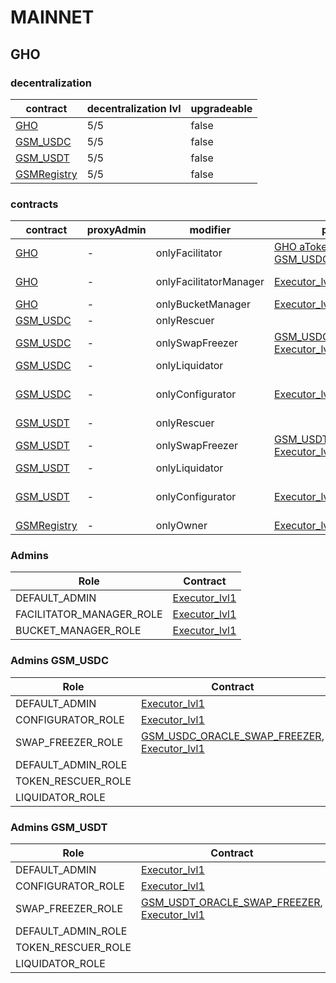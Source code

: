 # MAINNET 
## GHO 
### decentralization
| contract |decentralization lvl |upgradeable |
|----------|----------|----------|
|  [GHO](https://etherscan.io/address/0x40D16FC0246aD3160Ccc09B8D0D3A2cD28aE6C2f) |  5/5 |  false | |--------|--------|--------|
|  [GSM_USDC](https://etherscan.io/address/0x0d8eFfC11dF3F229AA1EA0509BC9DFa632A13578) |  5/5 |  false | |--------|--------|--------|
|  [GSM_USDT](https://etherscan.io/address/0x686F8D21520f4ecEc7ba577be08354F4d1EB8262) |  5/5 |  false | |--------|--------|--------|
|  [GSMRegistry](https://etherscan.io/address/0x167527DB01325408696326e3580cd8e55D99Dc1A) |  5/5 |  false | |--------|--------|--------|

### contracts
| contract |proxyAdmin |modifier |permission owner |functions |
|----------|----------|----------|----------|----------|
|  [GHO](https://etherscan.io/address/0x40D16FC0246aD3160Ccc09B8D0D3A2cD28aE6C2f) |  - |  onlyFacilitator |  [GHO aToken](https://etherscan.io/address/0x00907f9921424583e7ffBfEdf84F92B7B2Be4977), [GHOFlashMinter](https://etherscan.io/address/0xb639D208Bcf0589D54FaC24E655C79EC529762B8), [GSM_USDC](https://etherscan.io/address/0x0d8eFfC11dF3F229AA1EA0509BC9DFa632A13578), [GSM_USDT](https://etherscan.io/address/0x686F8D21520f4ecEc7ba577be08354F4d1EB8262) |  mint, burn | |--------|--------|--------|--------|--------|
|  [GHO](https://etherscan.io/address/0x40D16FC0246aD3160Ccc09B8D0D3A2cD28aE6C2f) |  - |  onlyFacilitatorManager |  [Executor_lvl1](https://etherscan.io/address/0x5300A1a15135EA4dc7aD5a167152C01EFc9b192A) |  addFacilitator, removeFacilitator | |--------|--------|--------|--------|--------|
|  [GHO](https://etherscan.io/address/0x40D16FC0246aD3160Ccc09B8D0D3A2cD28aE6C2f) |  - |  onlyBucketManager |  [Executor_lvl1](https://etherscan.io/address/0x5300A1a15135EA4dc7aD5a167152C01EFc9b192A) |  setFacilitatorBucketCapacity | |--------|--------|--------|--------|--------|
|  [GSM_USDC](https://etherscan.io/address/0x0d8eFfC11dF3F229AA1EA0509BC9DFa632A13578) |  - |  onlyRescuer |   |  rescueTokens | |--------|--------|--------|--------|--------|
|  [GSM_USDC](https://etherscan.io/address/0x0d8eFfC11dF3F229AA1EA0509BC9DFa632A13578) |  - |  onlySwapFreezer |  [GSM_USDC_ORACLE_SWAP_FREEZER](https://etherscan.io/address/0xef6beCa8D9543eC007bceA835aF768B58F730C1f), [Executor_lvl1](https://etherscan.io/address/0x5300A1a15135EA4dc7aD5a167152C01EFc9b192A) |  setSwapFreeze | |--------|--------|--------|--------|--------|
|  [GSM_USDC](https://etherscan.io/address/0x0d8eFfC11dF3F229AA1EA0509BC9DFa632A13578) |  - |  onlyLiquidator |   |  seize, burnAfterSeize | |--------|--------|--------|--------|--------|
|  [GSM_USDC](https://etherscan.io/address/0x0d8eFfC11dF3F229AA1EA0509BC9DFa632A13578) |  - |  onlyConfigurator |  [Executor_lvl1](https://etherscan.io/address/0x5300A1a15135EA4dc7aD5a167152C01EFc9b192A) |  updateFeeStrategy, updateExposureCap, updateGhoTreasury | |--------|--------|--------|--------|--------|
|  [GSM_USDT](https://etherscan.io/address/0x686F8D21520f4ecEc7ba577be08354F4d1EB8262) |  - |  onlyRescuer |   |  rescueTokens | |--------|--------|--------|--------|--------|
|  [GSM_USDT](https://etherscan.io/address/0x686F8D21520f4ecEc7ba577be08354F4d1EB8262) |  - |  onlySwapFreezer |  [GSM_USDT_ORACLE_SWAP_FREEZER](https://etherscan.io/address/0x71381e6718b37C12155CB961Ca3D374A8BfFa0e5), [Executor_lvl1](https://etherscan.io/address/0x5300A1a15135EA4dc7aD5a167152C01EFc9b192A) |  setSwapFreeze | |--------|--------|--------|--------|--------|
|  [GSM_USDT](https://etherscan.io/address/0x686F8D21520f4ecEc7ba577be08354F4d1EB8262) |  - |  onlyLiquidator |   |  seize, burnAfterSeize | |--------|--------|--------|--------|--------|
|  [GSM_USDT](https://etherscan.io/address/0x686F8D21520f4ecEc7ba577be08354F4d1EB8262) |  - |  onlyConfigurator |  [Executor_lvl1](https://etherscan.io/address/0x5300A1a15135EA4dc7aD5a167152C01EFc9b192A) |  updateFeeStrategy, updateExposureCap, updateGhoTreasury | |--------|--------|--------|--------|--------|
|  [GSMRegistry](https://etherscan.io/address/0x167527DB01325408696326e3580cd8e55D99Dc1A) |  - |  onlyOwner |  [Executor_lvl1](https://etherscan.io/address/0x5300A1a15135EA4dc7aD5a167152C01EFc9b192A) |  addGsm, removeGsm | |--------|--------|--------|--------|--------|

### Admins 
| Role |Contract |
|----------|----------|
|  DEFAULT_ADMIN |  [Executor_lvl1](https://etherscan.io/address/0x5300A1a15135EA4dc7aD5a167152C01EFc9b192A) | |--------|--------|
|  FACILITATOR_MANAGER_ROLE |  [Executor_lvl1](https://etherscan.io/address/0x5300A1a15135EA4dc7aD5a167152C01EFc9b192A) | |--------|--------|
|  BUCKET_MANAGER_ROLE |  [Executor_lvl1](https://etherscan.io/address/0x5300A1a15135EA4dc7aD5a167152C01EFc9b192A) | |--------|--------|

### Admins GSM_USDC
| Role |Contract |
|----------|----------|
|  DEFAULT_ADMIN |  [Executor_lvl1](https://etherscan.io/address/0x5300A1a15135EA4dc7aD5a167152C01EFc9b192A) | |--------|--------|
|  CONFIGURATOR_ROLE |  [Executor_lvl1](https://etherscan.io/address/0x5300A1a15135EA4dc7aD5a167152C01EFc9b192A) | |--------|--------|
|  SWAP_FREEZER_ROLE |  [GSM_USDC_ORACLE_SWAP_FREEZER](https://etherscan.io/address/0xef6beCa8D9543eC007bceA835aF768B58F730C1f), [Executor_lvl1](https://etherscan.io/address/0x5300A1a15135EA4dc7aD5a167152C01EFc9b192A) | |--------|--------|
|  DEFAULT_ADMIN_ROLE |   | |--------|--------|
|  TOKEN_RESCUER_ROLE |   | |--------|--------|
|  LIQUIDATOR_ROLE |   | |--------|--------|

### Admins GSM_USDT
| Role |Contract |
|----------|----------|
|  DEFAULT_ADMIN |  [Executor_lvl1](https://etherscan.io/address/0x5300A1a15135EA4dc7aD5a167152C01EFc9b192A) | |--------|--------|
|  CONFIGURATOR_ROLE |  [Executor_lvl1](https://etherscan.io/address/0x5300A1a15135EA4dc7aD5a167152C01EFc9b192A) | |--------|--------|
|  SWAP_FREEZER_ROLE |  [GSM_USDT_ORACLE_SWAP_FREEZER](https://etherscan.io/address/0x71381e6718b37C12155CB961Ca3D374A8BfFa0e5), [Executor_lvl1](https://etherscan.io/address/0x5300A1a15135EA4dc7aD5a167152C01EFc9b192A) | |--------|--------|
|  DEFAULT_ADMIN_ROLE |   | |--------|--------|
|  TOKEN_RESCUER_ROLE |   | |--------|--------|
|  LIQUIDATOR_ROLE |   | |--------|--------|

